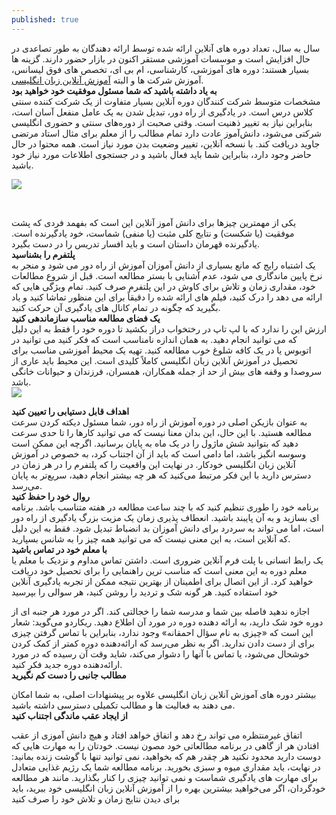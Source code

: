 ```yaml
---
published: true
---
```

سال به سال، تعداد دوره های آنلاین ارائه شده توسط ارائه دهندگان به طور تصاعدی در حال افزایش است و موسسات آموزشی مستقر اکنون در بازار حضور دارند. گزینه ها بسیار هستند: دوره های آموزشی، کارشناسی، ام بی ای، تخصص های فوق لیسانس، آموزش شرکت ها و البته [آموزش آنلاین زبان انگلیسی](https://www.mortezajavid.com/articles/%D8%A2%D9%85%D9%88%D8%B2%D8%B4-%D8%A2%D9%86%D9%84%D8%A7%DB%8C%D9%86-%D8%B2%D8%A8%D8%A7%D9%86-%D8%A7%D9%86%DA%AF%D9%84%DB%8C%D8%B3%DB%8C/).<br>
**به یاد داشته باشید که شما مسئول موفقیت خود خواهید بود**<br>
مشخصات متوسط شرکت کنندگان دوره آنلاین بسیار متفاوت از یک شرکت کننده سنتی کلاس درس است. در یادگیری از راه دور، تبدیل شدن به یک عامل منفعل آسان است، بنابراین نیاز به تغییر ذهنیت است.
وقتی صحبت از دوره‌های سنتی و حضوری انگلیسی شرکتی می‌شود، دانش‌آموز عادت دارد تمام مطالب را از معلم برای مثال استاد مرتضی جاوید دریافت کند. با نسخه آنلاین، تغییر وضعیت بدن مورد نیاز است. همه محتوا در حال حاضر وجود دارد، بنابراین شما باید فعال باشید و در جستجوی اطلاعات مورد نیاز خود باشید.<br>

 ![]({{site.baseurl}}/https://www.mortezajavid.com/wp-content/uploads/2021/08/pic10.jpg)
 
 <br>

 
یکی از مهمترین چیزها برای دانش آموز آنلاین این است که بفهمد فردی که پشت موفقیت (یا شکست) و نتایج کلی مثبت (یا منفی) شماست، خود یادگیرنده است. یادگیرنده قهرمان داستان است و باید افسار تدریس را در دست بگیرد.<br>
**پلتفرم را بشناسید**<br>
یک اشتباه رایج که مانع بسیاری از دانش آموزان آموزش از راه دور می شود و منجر به نرخ پایین ماندگاری می شود، عدم آشنایی با بستر مطالعه است.
قبل از شروع مطالعات خود، مقداری زمان و تلاش برای کاوش در این پلتفرم صرف کنید. تمام ویژگی هایی که ارائه می دهد را درک کنید، فیلم های ارائه شده را دقیقاً برای این منظور تماشا کنید و یاد بگیرید که چگونه در تمام کانال های یادگیری آن حرکت کنید.<br>
**یک فضای مطالعه مناسب سازماندهی کنید**<br>
ارزش این را ندارد که با لپ تاپ در رختخواب دراز بکشید تا دوره خود را فقط به این دلیل که می توانید انجام دهید. به همان اندازه نامناسب است که فکر کنید می توانید در اتوبوس یا در یک کافه شلوغ خوب مطالعه کنید. تهیه یک محیط آموزشی مناسب برای تحصیل در آموزش آنلاین زبان انگلیسی کاملاً کلیدی است. این محیط باید عاری از سروصدا و وقفه های بیش از حد از جمله همکاران، همسران، فرزندان و حیوانات خانگی باشد.<br>
![]({{site.baseurl}}/https://www.mortezajavid.com/wp-content/uploads/2021/08/pic11.png)
<br>
 
**اهداف قابل دستیابی را تعیین کنید**<br>
به عنوان بازیکن اصلی در دوره آموزش از راه دور، شما مسئول دیکته کردن سرعت مطالعه هستید. با این حال، این بدان معنا نیست که می توانید کارها را تا حدی سرعت دهید که بتوانید شش ماژول را در یک ماه به پایان برسانید. اگرچه این ممکن است وسوسه انگیز باشد، اما دامی است که باید از آن اجتناب کرد، به خصوص در آموزش آنلاین زبان انگلیسی خودکار.
در نهایت این واقعیت را که پلتفرم را در هر زمان در دسترس دارید با این فکر مرتبط می‌کنید که هر چه بیشتر انجام دهید، سریع‌تر به پایان می‌رسد.<br>
**روال خود را حفظ کنید**<br>
برنامه خود را طوری تنظیم کنید که با چند ساعت مطالعه در هفته متناسب باشد. برنامه ای بسازید و به آن پایبند باشید. انعطاف پذیری زمان یک مزیت بزرگ یادگیری از راه دور است، اما می تواند به سردرد برای دانش آموزان بد انضباط تبدیل شود. فقط به این دلیل که آنلاین است، به این معنی نیست که می توانید همه چیز را به شانس بسپارید.<br>
**با معلم خود در تماس باشید**<br>
یک رابط انسانی با پلت فرم آنلاین ضروری است. داشتن تماس مداوم و نزدیک با معلم یا معلم دوره به این معنی است که مناسب ترین راهنمایی را برای تحصیل خود دریافت خواهید کرد. از این اتصال برای اطمینان از بهترین نتیجه ممکن از تجربه یادگیری آنلاین خود استفاده کنید.
هر گونه شک و تردید را روشن کنید، هر سوالی را بپرسید

اجازه ندهید فاصله بین شما و مدرسه شما را خجالتی کند. اگر در مورد هر جنبه ای از دوره خود شک دارید، به ارائه دهنده دوره در مورد آن اطلاع دهید. ریکاردو می‌گوید: شعار این است که «چیزی به نام سؤال احمقانه» وجود ندارد، بنابراین با تماس گرفتن چیزی برای از دست دادن ندارید. اگر به نظر می‌رسد که ارائه‌دهنده دوره کمتر از کمک کردن خوشحال می‌شود، یا تماس با آنها را دشوار می‌کند، شاید وقت آن رسیده که در مورد ارائه‌دهنده دوره جدید فکر کنید.<br>
**مطالب جانبی را دست کم نگیرید**<br>

بیشتر دوره های آموزش آنلاین زبان انگلیسی علاوه بر پیشنهادات اصلی، به شما امکان می دهند به فعالیت ها و مطالب تکمیلی دسترسی داشته باشید.<br>
**از ایجاد عقب ماندگی اجتناب کنید**<br>

اتفاق غیرمنتظره می تواند رخ دهد و اتفاق خواهد افتاد و هیچ دانش آموزی از عقب افتادن هر از گاهی در برنامه مطالعاتی خود مصون نیست.
خودتان را به مهارت هایی که دوست دارید محدود نکنید
هر چقدر هم که بخواهید، نمی توانید تنها با گوشت زنده بمانید: در نهایت، باید مقداری میوه و سبزی بخورید. برنامه مطالعه شما یک رژیم غذایی متعادل برای مهارت های یادگیری شماست و نمی توانید چیزی را کنار بگذارید.
مانند هر مطالعه خودگردان، اگر می‌خواهید بیشترین بهره را از آموزش آنلاین زبان انگلیسی خود ببرید، باید برای دیدن نتایج زمان و تلاش خود را صرف کنید
